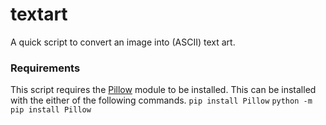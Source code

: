 # textart
A quick script to convert an image into (ASCII) text art.

### Requirements
This script requires the [Pillow](https://pypi.org/project/Pillow/) module to be installed. This can be installed with the either of the following commands.
`pip install Pillow`
`python -m pip install Pillow`
